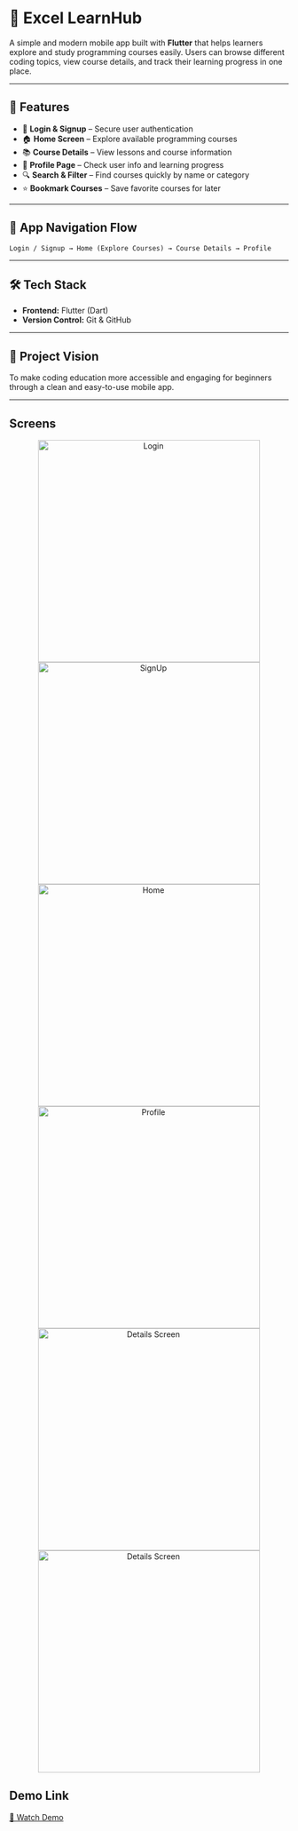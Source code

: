 # 📱 Excel LearnHub

A simple and modern mobile app built with **Flutter** that helps learners explore and study programming courses easily. Users can browse different coding topics, view course details, and track their learning progress in one place.

---

## 🚀 Features

* 🔐 **Login & Signup** – Secure user authentication
* 🏠 **Home Screen** – Explore available programming courses
* 📚 **Course Details** – View lessons and course information
* 👤 **Profile Page** – Check user info and learning progress
* 🔍 **Search & Filter** – Find courses quickly by name or category
* ⭐ **Bookmark Courses** – Save favorite courses for later

---

## 🧭 App Navigation Flow

```
Login / Signup → Home (Explore Courses) → Course Details → Profile
```

---

## 🛠️ Tech Stack

* **Frontend:** Flutter (Dart)
* **Version Control:** Git & GitHub

---

## 🌟 Project Vision

To make coding education more accessible and engaging for beginners through a clean and easy-to-use mobile app.

---

## Screens

<p align="center">
  <img src="assets/images/Screenshot_20251019-163057.jpg" alt="Login" width="400">
  <img src="assets/images/Screenshot_20251019-163100.jpg" alt="SignUp" width="400">
  <img src="assets/images/Screenshot_20251019-163108.jpg" alt="Home" width="400">
  <img src="assets/images/Screenshot_20251019-163116.jpg" alt="Profile" width="400">
  <img src="assets/images/Screenshot_20251019-163126.jpg" alt="Details Screen" width="400">
  <img src="assets/images/Screenshot_20251019-163132.jpg" alt="Details Screen" width="400">
</p>

## Demo Link
[🎥 Watch Demo](https://drive.google.com/file/d/1H5az_0EACvsVxzeqIPR5wjed-0fjBRH7/view?usp=drivesdk)
